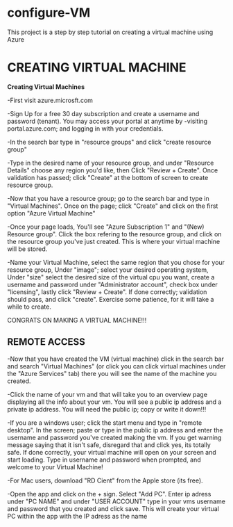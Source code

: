 # configure-VM
This project is a step by step tutorial on creating a virtual machine using Azure

<h1>CREATING VIRTUAL MACHINE</h1>
<b>Creating Virtual Machines</b>

-First visit azure.microsft.com

-Sign Up for a free 30 day subscription and create a username and password (tenant). You may access your portal at anytime by -visiting portal.azure.com; and logging in with your credentials.

-In the search bar type in "resource groups" and click "create resource group"

-Type in the desired name of your resource group, and under "Resource Details" choose any region you'd like, then Click "Review + Create". Once validation has passed; click "Create" at the bottom of screen to create resource group.

-Now that you have a resource group; go to the search bar and type in "Virtual Machines". Once on the page; click "Create" and click on the first option "Azure Virtual Machine"

-Once your page loads, You'll see "Azure Subscription 1" and "(New) Resource group". Click the box refering to the resource group, and click on the resource group you've just created. This is where your virtual machine will be stored.

-Name your Virtual Machine, select the same region that you chose for your resource group, Under "image"; select your desired operating system, Under "size" select the desired size of the virtual cpu you want, create a username and password under "Administrator account", check box under "licensing", lastly click "Review + Create". If done correctly; validation should pass, and click "create". Exercise some patience, for it will take a while to create.

CONGRATS ON MAKING A VIRTUAL MACHINE!!!

<h2>REMOTE ACCESS</h2>

-Now that you have created the VM (virtual machine) click in the search bar and search "Virtual Machines" (or click you can click virtual machines under the "Azure Services" tab) there you will see the name of the machine you created.

-Click the name of your vm and that will take you to an overview page displaying all the info about your vm. You will see a public ip address and a private ip address. You will need the public ip; copy or write it down!!!

-If you are a windows user; click the start menu and type in "remote desktop". In the screen; paste or type in the public ip address and enter the username and password you've created making the vm. If you get warning message saying that it isn't safe, disregard that and click yes, its totally safe. If done correctly, your virtual machine will open on your screen and start loading. Type in username and password when prompted, and welcome to your Virtual Machine!

-For Mac users, download "RD Cient" from the Apple store (its free).

-Open the app and click on the + sign. Select "Add PC". Enter ip adress under "PC NAME" and under "USER ACCOUNT" type in your vms username and password that you created and click save. This will create your virtual PC within the app with the IP adress as the name


